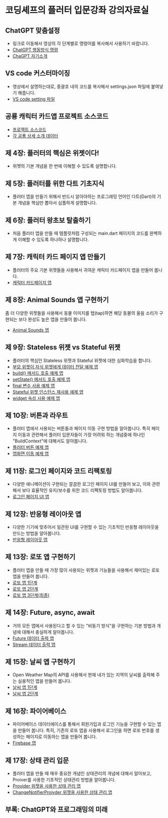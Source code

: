 # 코딩셰프의 플러터 입문강좌 강의자료실 

## ChatGPT 맞춤설정
- 링크로 이동해서 영상의 각 단계별로 명령어를 복사해서 사용하기 바랍니다.
- [ChatGPT 행동방식 명령](https://github.com/icodingchef/fastcampus/blob/main/LLM%20Traits.txt)
- [ChaGPT 자기소개](https://github.com/icodingchef/fastcampus/blob/main/%EC%9E%90%EA%B8%B0%EC%86%8C%EA%B0%9C.txt)
## VS code 커스터마이징
- 영상에서 설명하는대로, 중괄호 내의 코드를 복사해서 settings.json 파일에 붙여넣기 해줍니다.
- [VS code setting 파일](https://github.com/icodingchef/fastcampus/blob/main/vs_code_%EC%BB%A4%EC%8A%A4%ED%84%B0%EB%A7%88%EC%9D%B4%EC%A7%95.txt)
## 공룡 캐릭터 카드앱 프로젝트 소스코드
- [프로젝트 소스코드](https://github.com/icodingchef/dinosaur_card)
- [각 공룡 상세 소개 데이터](https://github.com/icodingchef/dinosaur_card/blob/main/dinosaur_info.txt)
## 제 4장: 플러터의 핵심은 위젯이다!
- 위젯의 기본 개념을 한 번에 이해할 수 있도록 설명합니다.
## 제 5장: 플러터를 위한 다트 기초지식
- 플러터 앱을 만들기 위해서 반드시 알아야하는 프로그래밍 언어인 다트(Dart)의 기본 개념을 핵심만 뽑아서 심플하게 설명합니다.
## 제 6장: 플러터 왕초보 탈출하기
- 처음 플러터 앱을 만들 때 템플릿처럼 구성되는 main.dart 페이지의 코드를 완벽하게 이해할 수 있도록 하나하나 설명합니다. 
## 제 7장: 캐릭터 카드 페이지 앱 만들기
- 플러터의 주요 기본 위젯들을 사용해서 귀여운 캐릭터 카드페이지 앱을 만들어 봅니다.
- [캐릭터 카드페이지 앱](https://github.com/icodingchef/character_page_app)
## 제 8장: Animal Sounds 앱 구현하기
좀 더 다양한 위젯들을 사용해서 동물 이미지를 탭(tap)하면 해당 동물의 울음 소리가 구현되는 보다 완성도 높은 앱을 만들어 봅니다.
- [Animal Sounds 앱](https://github.com/icodingchef/animal_book)
## 제 9장: Stateless 위젯 vs Stateful 위젯
- 플러터의 핵심인 Stateless 위젯과 Stateful 위젯에 대한 심화학습을 합니다.  
- [부모 위젯이 자식 위젯에게 데이터 전달 예제 앱](https://github.com/icodingchef/data_pass)
- [build() 메서드 호출 예제 앱](https://github.com/icodingchef/stateless_example)
- [setState() 메서드 호출 예제 앱](https://github.com/icodingchef/stateful_ex)
- [final 변수 사용 예제 앱](https://github.com/icodingchef/final_app)
- [Stateful 위젯 인스턴스 재사용 예제 앱](https://github.com/icodingchef/stateful_reinitialize/tree/updated)
- [widget 속성 사용 예제 앱](https://github.com/icodingchef/stateful_widget)
## 제 10장: 버튼과 라우트
- 플러터 앱에서 사용되는 버튼들과 페이지 이동 구현 방법을 알아봅니다. 특히 페이지 이동과 관련해서 플러터 입문자들이 가장 어려워 하는 개념중에 하나인 "BuildContext"에 대해서도 알아봅니다.
- [플러터 버튼 예제 앱](https://github.com/icodingchef/buttons)
- [앱화면 이동 예제 앱](https://github.com/icodingchef/navigator_ex)
## 제 11장: 로그인 페이지와 코드 리팩토링
- 다양한 애니메이션이 구현되는 깔끔한 로그인 페이지 UI를 만들어 보고, 이와 관련해서 보다 효율적인 유지/보수를 위한 코드 리팩토링 방법도 알아봅니다.
- [로그인 페이지 UI 앱](https://github.com/icodingchef/login_app)
## 제 12장: 반응형 레이아웃 앱
- 다양한 기기에 맞추어서 일관된 UI를 구현할 수 있는 기초적인 반응형 레이아웃을 만드는 방법을 알아봅니다.
- [반응형 레이아웃 앱](https://github.com/icodingchef/login_responsive_app)
## 제 13장: 로또 앱 구현하기
- 플러터 앱을 만들 때 가장 많이 사용되는 위젯과 기능들을 사용해서 재미있는 로또 앱을 만들어 봅니다.
- [로또 앱 1단계](https://github.com/icodingchef/login_lotto)
- [로또 앱 2단계](https://github.com/icodingchef/login_responsive_lotto2)
- [로또 앱 3단계(최종)](https://github.com/icodingchef/login_lotto2)
## 제 14장: Future, async, await
- 거의 모든 앱에서 사용된다고 할 수 있는 "비동기 방식"을 구현하는 기본 방법과 개념에 대해서 충실하게 알아봅니다.
- [Future 데이터 출력 앱](https://github.com/icodingchef/future_example)
- [Stream 데이터 출력 앱](https://github.com/icodingchef/stream_example)
## 제 15장: 날씨 앱 구현하기
- Open Weather Map의 API를 사용해서 현재 내가 있는 지역의 날씨를 출력해 주는 실용적인 앱을 만들어 봅니다.
- [날씨 앱 1단계](https://github.com/icodingchef/weather_app_part1)
- [날씨 앱 2단계](https://github.com/icodingchef/weather_app_part2)
## 제 16장: 파이어베이스
- 파이어베이스 데이터에이스를 통해서 회원가입과 로그인 기능을 구현할 수 있는 앱을 만들어 봅니다. 특히, 기존의 로또 앱을 사용해서 로그인을 하면 로또 번호를 생성하는 페이지로 이동하는 앱을 만들어 봅니다.
- [Firebase 앱](https://github.com/icodingchef/login_lotto2/tree/login_lotto2_firebase)
## 제 17장: 상태 관리 입문
- 플러터 앱을 만들 때 매우 중요한 개념인 상태관리의 개념에 대해서 알아보고, Proiver를 사용한 기초적인 상태관리 방법을 알아봅니다.
- [Provider 위젯을 사용한 상태 관리 앱](https://github.com/icodingchef/provider_app1)
- [ChangeNotifierProivder 위젯을 사용한 상태 관리 앱](https://github.com/icodingchef/provider_app2)
## 부록: ChatGPT와 프로그래밍의 미래
